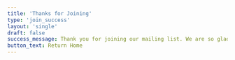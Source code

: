 ```yaml
---
title: 'Thanks for Joining'
type: 'join_success'
layout: 'single'
draft: false
success_message: Thank you for joining our mailing list. We are so glad to have you as part of the community.
button_text: Return Home
---
```

